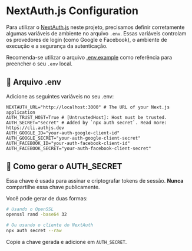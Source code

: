 # NextAuth.js Configuration

Para utilizar o [NextAuth.js](https://next-auth.js.org/) neste projeto, precisamos definir corretamente algumas variáveis de ambiente no arquivo `.env`. Essas variáveis controlam os provedores de login (como Google e Facebook), o ambiente de execução e a segurança da autenticação.

Recomenda-se utilizar o arquivo [.env.example](../.env.example) como referência para preencher o seu `.env` local.

## 📁 Arquivo .env

Adicione as seguintes variáveis no seu .env:

```env
NEXTAUTH_URL="http://localhost:3000" # The URL of your Next.js application
AUTH_TRUST_HOST=True # [UntrustedHost]: Host must be trusted.
AUTH_SECRET="secret" # Added by `npx auth secret`. Read more: https://cli.authjs.dev
AUTH_GOOGLE_ID="your-auth-google-client-id"
AUTH_GOOGLE_SECRET="your-auth-google-client-secret"
AUTH_FACEBOOK_ID="your-auth-facebook-client-id"
AUTH_FACEBOOK_SECRET="your-auth-facebook-client-secret"
```

## 🔑 Como gerar o AUTH_SECRET

Essa chave é usada para assinar e criptografar tokens de sessão. **Nunca** compartilhe essa chave publicamente.

Você pode gerar de duas formas:

```bash
# Usando o OpenSSL
openssl rand -base64 32

# Ou usando o cliente do NextAuth
npx auth secret --raw
```

Copie a chave gerada e adicione em `AUTH_SECRET`.
